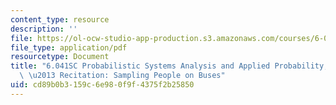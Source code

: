 ```yaml
---
content_type: resource
description: ''
file: https://ol-ocw-studio-app-production.s3.amazonaws.com/courses/6-041sc-probabilistic-systems-analysis-and-applied-probability-fall-2013/cd89b0b3159c6e980f9f4375f2b25850_MIT6_041SCF13_Sampling_People_on_Buses_300k.pdf
file_type: application/pdf
resourcetype: Document
title: "6.041SC Probabilistic Systems Analysis and Applied Probability, Fall 2013Transcript\
  \ \u2013 Recitation: Sampling People on Buses"
uid: cd89b0b3-159c-6e98-0f9f-4375f2b25850
---
```

